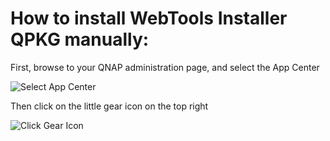 # How to install WebTools Installer QPKG manually:

First, browse to your QNAP administration page, and select the App Center

![Select App Center](https://github.com/ukdtom/WTInstaller/blob/master/Wiki/qnap/Select_App_Center.png)

Then click on the little gear icon on the top right

![Click Gear Icon](https://github.com/ukdtom/WTInstaller/blob/master/Wiki/qnap/Click_Gear.png)

